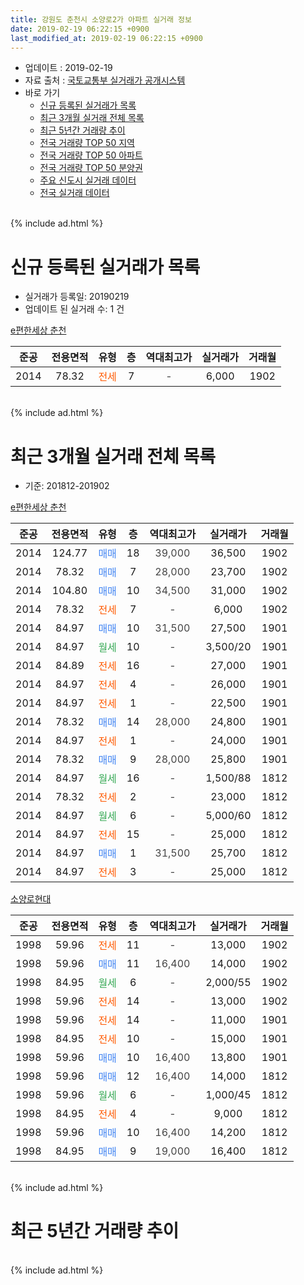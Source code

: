 ```yaml
---
title: 강원도 춘천시 소양로2가 아파트 실거래 정보
date: 2019-02-19 06:22:15 +0900
last_modified_at: 2019-02-19 06:22:15 +0900
---
```


* 업데이트 : 2019-02-19
* 자료 출처 : [국토교통부 실거래가 공개시스템](http://rt.molit.go.kr)
* 바로 가기
    * [신규 등록된 실거래가 목록](#신규-등록된-실거래가-목록)
    * [최근 3개월 실거래 전체 목록](#최근-3개월-실거래-전체-목록)
    * [최근 5년간 거래량 추이](#최근-5년간-거래량-추이)
    * [전국 거래량 TOP 50 지역](https://ayogom.github.io/apt-trade-info/최근-3개월-전국에서-가장-거래가-많이-발생한-지역)
    * [전국 거래량 TOP 50 아파트](https://ayogom.github.io/apt-trade-info/최근-3개월-전국에서-가장-거래가-많이-발생한-아파트)
    * [전국 거래량 TOP 50 분양권](https://ayogom.github.io/apt-trade-info/최근-3개월-전국에서-가장-거래가-많이-발생한-분양권)
    * [주요 신도시 실거래 데이터](https://ayogom.github.io/apt-trade-info/주요-신도시)
    * [전국 실거래 데이터](https://ayogom.github.io/apt-trade-info/전국)
<br>
{% include ad.html %}
<br>

# 신규 등록된 실거래가 목록
* 실거래가 등록일: 20190219
* 업데이트 된 실거래 수: 1 건


[e편한세상 춘천](https://search.naver.com/search.naver?query=%EA%B0%95%EC%9B%90%EB%8F%84+%EC%B6%98%EC%B2%9C%EC%8B%9C+%EC%86%8C%EC%96%91%EB%A1%9C2%EA%B0%80+e%ED%8E%B8%ED%95%9C%EC%84%B8%EC%83%81+%EC%B6%98%EC%B2%9C)

|준공|전용면적|유형|층|역대최고가|실거래가|거래월|
|:---:|:---:|:---:|:---:|:---:|:---:|:---:|
|2014|78.32|<span style="color:#ff5a00">전세</span>|7|<span style="color:#444444">-</span>|6,000|1902|


<br>
{% include ad.html %}
<br>

# 최근 3개월 실거래 전체 목록
* 기준: 201812-201902


[e편한세상 춘천](https://search.naver.com/search.naver?query=%EA%B0%95%EC%9B%90%EB%8F%84+%EC%B6%98%EC%B2%9C%EC%8B%9C+%EC%86%8C%EC%96%91%EB%A1%9C2%EA%B0%80+e%ED%8E%B8%ED%95%9C%EC%84%B8%EC%83%81+%EC%B6%98%EC%B2%9C)

|준공|전용면적|유형|층|역대최고가|실거래가|거래월|
|:---:|:---:|:---:|:---:|:---:|:---:|:---:|
|2014|124.77|<span style="color:#4285f3">매매</span>|18|<span style="color:#444444">39,000</span>|36,500|1902|
|2014|78.32|<span style="color:#4285f3">매매</span>|7|<span style="color:#444444">28,000</span>|23,700|1902|
|2014|104.80|<span style="color:#4285f3">매매</span>|10|<span style="color:#444444">34,500</span>|31,000|1902|
|2014|78.32|<span style="color:#ff5a00">전세</span>|7|<span style="color:#444444">-</span>|6,000|1902|
|2014|84.97|<span style="color:#4285f3">매매</span>|10|<span style="color:#444444">31,500</span>|27,500|1901|
|2014|84.97|<span style="color:#34a853">월세</span>|10|<span style="color:#444444">-</span>|3,500/20|1901|
|2014|84.89|<span style="color:#ff5a00">전세</span>|16|<span style="color:#444444">-</span>|27,000|1901|
|2014|84.97|<span style="color:#ff5a00">전세</span>|4|<span style="color:#444444">-</span>|26,000|1901|
|2014|84.97|<span style="color:#ff5a00">전세</span>|1|<span style="color:#444444">-</span>|22,500|1901|
|2014|78.32|<span style="color:#4285f3">매매</span>|14|<span style="color:#444444">28,000</span>|24,800|1901|
|2014|84.97|<span style="color:#ff5a00">전세</span>|1|<span style="color:#444444">-</span>|24,000|1901|
|2014|78.32|<span style="color:#4285f3">매매</span>|9|<span style="color:#444444">28,000</span>|25,800|1901|
|2014|84.97|<span style="color:#34a853">월세</span>|16|<span style="color:#444444">-</span>|1,500/88|1812|
|2014|78.32|<span style="color:#ff5a00">전세</span>|2|<span style="color:#444444">-</span>|23,000|1812|
|2014|84.97|<span style="color:#34a853">월세</span>|6|<span style="color:#444444">-</span>|5,000/60|1812|
|2014|84.97|<span style="color:#ff5a00">전세</span>|15|<span style="color:#444444">-</span>|25,000|1812|
|2014|84.97|<span style="color:#4285f3">매매</span>|1|<span style="color:#444444">31,500</span>|25,700|1812|
|2014|84.97|<span style="color:#ff5a00">전세</span>|3|<span style="color:#444444">-</span>|25,000|1812|

[소양로현대](https://search.naver.com/search.naver?query=%EA%B0%95%EC%9B%90%EB%8F%84+%EC%B6%98%EC%B2%9C%EC%8B%9C+%EC%86%8C%EC%96%91%EB%A1%9C2%EA%B0%80+%EC%86%8C%EC%96%91%EB%A1%9C%ED%98%84%EB%8C%80)

|준공|전용면적|유형|층|역대최고가|실거래가|거래월|
|:---:|:---:|:---:|:---:|:---:|:---:|:---:|
|1998|59.96|<span style="color:#ff5a00">전세</span>|11|<span style="color:#444444">-</span>|13,000|1902|
|1998|59.96|<span style="color:#4285f3">매매</span>|11|<span style="color:#444444">16,400</span>|14,000|1902|
|1998|84.95|<span style="color:#34a853">월세</span>|6|<span style="color:#444444">-</span>|2,000/55|1902|
|1998|59.96|<span style="color:#ff5a00">전세</span>|14|<span style="color:#444444">-</span>|13,000|1902|
|1998|59.96|<span style="color:#ff5a00">전세</span>|14|<span style="color:#444444">-</span>|11,000|1901|
|1998|84.95|<span style="color:#ff5a00">전세</span>|10|<span style="color:#444444">-</span>|15,000|1901|
|1998|59.96|<span style="color:#4285f3">매매</span>|10|<span style="color:#444444">16,400</span>|13,800|1901|
|1998|59.96|<span style="color:#4285f3">매매</span>|12|<span style="color:#444444">16,400</span>|14,000|1812|
|1998|59.96|<span style="color:#34a853">월세</span>|6|<span style="color:#444444">-</span>|1,000/45|1812|
|1998|84.95|<span style="color:#ff5a00">전세</span>|4|<span style="color:#444444">-</span>|9,000|1812|
|1998|59.96|<span style="color:#4285f3">매매</span>|10|<span style="color:#444444">16,400</span>|14,200|1812|
|1998|84.95|<span style="color:#4285f3">매매</span>|9|<span style="color:#444444">19,000</span>|16,400|1812|


<br>
{% include ad.html %}
<br>

# 최근 5년간 거래량 추이


<div style="width:100%;">
    <canvas id="deal_progress" height="200"></canvas>
</div>

<script>
new Chart(document.getElementById("deal_progress"), {
    type: 'line',
    data: {
        labels: ['201402','201403','201404','201405','201406','201407','201408','201409','201410','201411','201412','201501','201502','201503','201504','201505','201506','201507','201508','201509','201510','201511','201512','201601','201602','201603','201604','201605','201606','201607','201608','201609','201610','201611','201612','201701','201702','201703','201704','201705','201706','201707','201708','201709','201710','201711','201712','201801','201802','201803','201804','201805','201806','201807','201808','201809','201810','201811','201812','201901','201902'],
        datasets: [{
            label: '매매',
            pointRadius: 1,
            data: [1, 4, 5, 6, 7, 8, 9, 14, 9, 6, 7, 9, 8, 22, 15, 12, 5, 10, 18, 12, 13, 10, 7, 15, 11, 19, 26, 29, 17, 27, 27, 19, 21, 11, 8, 6, 10, 12, 8, 9, 10, 21, 16, 23, 12, 5, 7, 9, 7, 17, 11, 10, 3, 5, 12, 7, 4, 9, 4, 4, 4],
            borderColor: "rgba(255, 201, 14, 1)",
            backgroundColor: "rgba(255, 201, 14, 0.5)",
            fill: false,
            lineTension: 0
        },{
            label: '전월세',
            pointRadius: 1,
            data: [20, 41, 52, 58, 31, 32, 23, 12, 10, 5, 3, 7, 4, 5, 7, 5, 9, 4, 10, 4, 17, 10, 6, 14, 9, 22, 21, 14, 11, 19, 14, 7, 5, 8, 9, 7, 9, 9, 9, 8, 4, 5, 11, 5, 5, 13, 12, 13, 8, 13, 9, 13, 12, 9, 12, 9, 13, 6, 7, 7, 4],
            borderColor: "rgba(0, 141, 185, 1)",
            backgroundColor: "rgba(0, 141, 185, 0.5)",
            fill: false,
            lineTension: 0
        }
        ]
    },
    options: {
        responsive: true,
        title: {
            display: false
        },
        tooltips: {
            mode: 'index',
            intersect: false
        },
        hover: {
            mode: 'nearest',
            intersect: true
        },
        scales: {
            xAxes: [{
                display: true,
                scaleLabel: {
                    display: true,
                    labelString: '년/월'
                }
            }],
            yAxes: [{
                display: true,
                ticks: {
                    suggestedMin: 0,
                },
                scaleLabel: {
                    display: true,
                    labelString: '실거래 수'
                }
            }]
        }
    }
});

</script>


<br>
{% include ad.html %}
<br>

